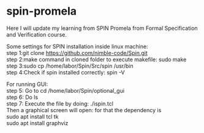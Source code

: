 # spin-promela
Here I will update my learning from SPIN Promela from Formal Specification and Verification course.


Some settings for SPIN installation inside linux machine:<br />
step 1:git clone https://github.com/nimble-code/Spin.git<br />
step 2:make command in cloned folder to execute makefile: sudo make<br />
step 3:sudo cp /home/labor/Spin/Src/spin /usr/bin<br />
step 4:Check if spin installed correctly: spin -V<br />

For running GUI:<br />
step 5: Go to cd /home/labor/Spin/optional_gui<br />
step 6: Do ls<br />
step 7: Execute the file by doing: ./ispin.tcl<br />
Then a graphical screen will open: for that the dependency is<br />
sudo apt install tcl tk<br />
sudo apt install graphviz<br />
